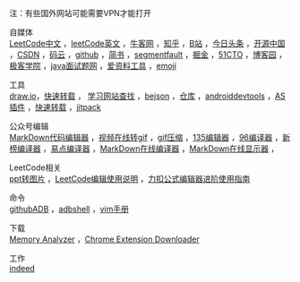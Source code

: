注：有些国外网站可能需要VPN才能打开  

自媒体  
<a href="https://leetcode-cn.com/problemset/all" target="_blank">LeetCode中文</a>   ，<a href="https://leetcode.com/problemset/all" target="_blank">leetCode英文</a> ，<a href="https://www.nowcoder.com/profile/606614833" target="_blank">牛客网</a> ，<a href="https://www.zhihu.com/people/wang-lao-da-18-19" target="_blank">知乎</a>  ，<a href="https://www.bilibili.com/" target="_blank">B站</a> ，<a href="http://mp.toutiao.com/profile_v4/graphic/articles" target="_blank">今日头条</a> ，<a href="https://my.oschina.net/u/1010616" target="_blank">开源中国</a> ，<a href="https://blog.csdn.net/abcdef314159" target="_blank">CSDN</a> ，<a href="https://gitee.com" target="_blank">码云</a> ，<a href="https://github.com/sdwwld" target="_blank">github</a> ，<a href="https://www.jianshu.com" target="_blank">简书</a> ，<a href="https://segmentfault.com" target="_blank">segmentfault</a> ，<a href="https://juejin.im/user/3210229681506542" target="_blank">掘金</a> ，<a href="https://home.51cto.com/space" target="_blank">51CTO</a> ，<a href="https://www.cnblogs.com/sjjghsf" target="_blank">博客园</a> ，<a href="https://my.jikexueyuan.com/0HWqgVgPV" target="_blank">极客学院</a> ，<a href="http://www.wityx.com" target="_blank">java面试题网</a> ，<a href="https://www.toolnb.com" target="_blank">爱资料工具</a>   ，<a href="http://getemoji.com" target="_blank">emoji</a>   

工具  
<a href="https://app.diagrams.net" target="_blank">draw.io</a>，<a href="https://www.php.cn/js-tutorial-388098.html" target="_blank">快速转载</a> ， <a href="https://hackr.io" target="_blank">学习网站查找</a>  ，<a href="http://www.bejson.com" target="_blank">bejson</a> ，<a href="https://search.maven.org" target="_blank">仓库</a> ，<a href="https://www.androiddevtools.cn" target="_blank">androiddevtools</a>  ，<a href="https://ydmmocoo.github.io" target="_blank">AS插件</a> ，<a href="https://www.php.cn/js-tutorial-388098.html" target="_blank">快速转载</a>  ，<a href="https://jitpack.io/" target="_blank">jitpack</a> 

公众号编辑   
<a href="http://md.aclickall.com" target="_blank">MarkDown代码编辑器</a> ，<a href="https://ezgif.com/video-to-gif" target="_blank">视频在线转gif</a> ，<a href="https://gifcompressor.com/zh/" target="_blank">gif压缩</a>   ，<a href="https://www.135editor.com" target="_blank">135编辑器</a>   ，<a href="https://bj.96weixin.com" target="_blank">96编译器</a>   ，<a href="https://edit.newrank.cn" target="_blank">新榜编译器</a> ，<a href="https://www.wxeditor.com" target="_blank">易点编译器</a>    ，<a href="https://www.mdeditor.com" target="_blank">MarkDown在线编译器</a>  ，<a href="http://mahua.jser.me" target="_blank">MarkDown在线显示器</a>  ，

LeetCode相关  
<a href="http://www.docpe.com/ppt/ppt-to-image.aspx" target="_blank">ppt转图片</a> ，<a href="https://leetcode-cn.com/circle/article/hipGkf" target="_blank">LeetCode编辑使用说明</a> ，<a href="https://leetcode-cn.com/circle/article/2AHfZV" target="_blank">力扣公式编辑器进阶使用指南</a>  

命令  
<a href="https://github.com/mzlogin/awesome-adb" target="_blank">githubADB</a>  ，<a href="http://adbshell.com/commands" target="_blank">adbshell</a>   ，<a href="http://vimcdoc.sourceforge.net/doc/help.html" target="_blank">vim手册</a> 

下载  
<a href="https://www.eclipse.org/mat/downloads.php" target="_blank">Memory Analyzer</a> ，<a href="https://chrome-extension-downloader.com" target="_blank">Chrome Extension Downloader</a> 

工作  
<a href="https://www.indeed.co.uk" target="_blank">indeed</a>  